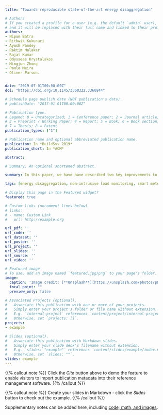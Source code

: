 ```yaml
---
title: "Towards reproducible state-of-the-art energy disaggregation"

# Authors
# If you created a profile for a user (e.g. the default `admin` user), write the username (folder name) here 
# and it will be replaced with their full name and linked to their profile.
authors:
- Nipun Batra
- Rithwik Kukunuri
- Ayush Pandey
- Raktim Malakar
- Rajat Kumar
- Odysseas Krystalakos
- Mingjun Zhong
- Paulo Meira
- Oliver Parson.


date: "2019-07-01T00:00:00Z"
doi: "https://doi.org/10.1145/3360322.3360844"

# Schedule page publish date (NOT publication's date).
# publishDate: "2017-01-01T00:00:00Z"

# Publication type.
# Legend: 0 = Uncategorized; 1 = Conference paper; 2 = Journal article;
# 3 = Preprint / Working Paper; 4 = Report; 5 = Book; 6 = Book section;
# 7 = Thesis; 8 = Patent
publication_types: ["1"]

# Publication name and optional abbreviated publication name.
publication: In *BuildSys 2019*
publication_short: In *ACM*

abstract: 

# Summary. An optional shortened abstract.

summary: In this paper, we have have described two key improvements to NILMTK; a rewritten model interface to simplify authoring of new disaggregation algorithms, and a new experiment API through which algorithmic comparisons can be specified with relatively little model knowledge. In addition, we have introduced NILMTKcontrib, a new repository containing 3 benchmarks and 9 modern disaggregation algorithms. In addition, such algorithms will be continuously evaluated in a range of pre-defined scenarios to produce an ongoing NILM competition

tags: [energy disaggregation, non-intrusive load monitoring, smart meters]

# Display this page in the Featured widget?
featured: true

# Custom links (uncomment lines below)
# links:
# - name: Custom Link
#   url: http://example.org

url_pdf: ''
url_code: ''
url_dataset: ''
url_poster: ''
url_project: ''
url_slides: ''
url_source: ''
url_video: ''

# Featured image
# To use, add an image named `featured.jpg/png` to your page's folder. 
image:
  caption: 'Image credit: [**Unsplash**](https://unsplash.com/photos/pLCdAaMFLTE)'
  focal_point: ""
  preview_only: false

# Associated Projects (optional).
#   Associate this publication with one or more of your projects.
#   Simply enter your project's folder or file name without extension.
#   E.g. `internal-project` references `content/project/internal-project/index.md`.
#   Otherwise, set `projects: []`.
projects:
- example

# Slides (optional).
#   Associate this publication with Markdown slides.
#   Simply enter your slide deck's filename without extension.
#   E.g. `slides: "example"` references `content/slides/example/index.md`.
#   Otherwise, set `slides: ""`.
slides: example
---
```


{{% callout note %}}
Click the *Cite* button above to demo the feature to enable visitors to import publication metadata into their reference management software.
{{% /callout %}}

{{% callout note %}}
Create your slides in Markdown - click the *Slides* button to check out the example.
{{% /callout %}}

Supplementary notes can be added here, including [code, math, and images](https://wowchemy.com/docs/writing-markdown-latex/).
